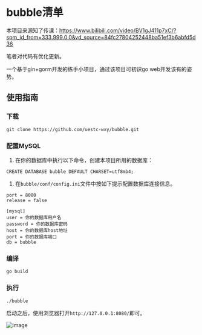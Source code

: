 # bubble清单

本项目来源知了传课：https://www.bilibili.com/video/BV1gJ411p7xC/?spm_id_from=333.999.0.0&vd_source=84fc27804252448ba51ef3b6abfd5d36

笔者对代码有优化更新。

一个基于gin+gorm开发的练手小项目，通过该项目可初识go web开发该有的姿势。



## 使用指南

### 下载

```
git clone https://github.com/uestc-wxy/bubble.git
```

### 配置MySQL

1. 在你的数据库中执行以下命令，创建本项目所用的数据库：

```
CREATE DATABASE bubble DEFAULT CHARSET=utf8mb4;
```

1. 在`bubble/conf/config.ini`文件中按如下提示配置数据库连接信息。

```
port = 8080
release = false

[mysql]
user = 你的数据库用户名
password = 你的数据库密码
host = 你的数据库host地址
port = 你的数据库端口
db = bubble
```

### 编译

```
go build
```

### 执行

```bash
./bubble
```

启动之后，使用浏览器打开`http://127.0.0.1:8080/`即可。

![image](https://github.com/uestc-wxy/bubble/assets/120303802/153e14ac-08dd-49e3-9d9d-210701c7c9a2)

